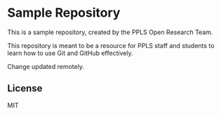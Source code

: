 # Sample Repository
This is a sample repository, created by the PPLS Open Research Team.

This repository is meant to be a resource for PPLS staff and students to learn how to use Git and GitHub effectively.

Change updated remotely.

## License
MIT

